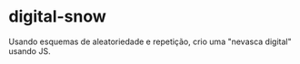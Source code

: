 # digital-snow
Usando esquemas de aleatoriedade e  repetição, crio uma "nevasca digital" usando JS.
